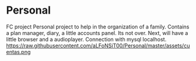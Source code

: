 # Personal
FC project
Personal project to help in the organization of a family. Contains a plan manager, diary, a little accounts panel. Its not over. Next, will have a little browser and a audioplayer. Connection with mysql localhost. 
https://raw.githubusercontent.com/aLFoNSiT00/Personal/master/assets/cuentas.png
